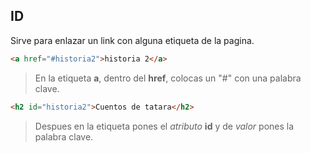 ## ID

Sirve para enlazar un link con alguna etiqueta de la pagina.

```html
<a href="#historia2">historia 2</a>
```
>En la etiqueta **a**, dentro del **href**, colocas un "#" con una palabra clave.

```html
<h2 id="historia2">Cuentos de tatara</h2>
```
>Despues en la etiqueta pones el *atributo* **id** y de *valor* pones la palabra clave.